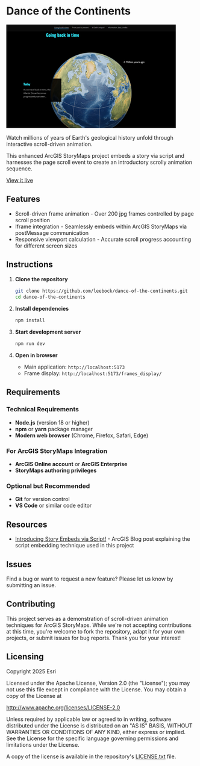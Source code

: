# Dance of the Continents

![Dance of the Continents](dance-of-the-continents.png)

Watch millions of years of Earth's geological history unfold through interactive scroll-driven animation.

This enhanced ArcGIS StoryMaps project embeds a story via script and harnesses the page scroll event to create an introductory scrolly animation sequence.

<a href="https://leebock.github.io/dance-of-the-continents/" target="_blank">View it live</a>

## Features

* Scroll-driven frame animation - Over 200 jpg frames controlled by page scroll position
* Iframe integration - Seamlessly embeds within ArcGIS StoryMaps via postMessage communication
* Responsive viewport calculation - Accurate scroll progress accounting for different screen sizes

## Instructions

1. **Clone the repository**
   ```bash
   git clone https://github.com/leebock/dance-of-the-continents.git
   cd dance-of-the-continents
   ```

2. **Install dependencies**
   ```bash
   npm install
   ```

3. **Start development server**
   ```bash
   npm run dev
   ```

4. **Open in browser**
   - Main application: `http://localhost:5173`
   - Frame display: `http://localhost:5173/frames_display/`

## Requirements

### Technical Requirements
- **Node.js** (version 18 or higher)
- **npm** or **yarn** package manager
- **Modern web browser** (Chrome, Firefox, Safari, Edge)

### For ArcGIS StoryMaps Integration
- **ArcGIS Online account** or **ArcGIS Enterprise**
- **StoryMaps authoring privileges**

### Optional but Recommended
- **Git** for version control
- **VS Code** or similar code editor

## Resources

* [Introducing Story Embeds via Script!](https://www.esri.com/arcgis-blog/products/arcgis-storymaps/constituent-engagement/introducing-story-embeds-via-script) - ArcGIS Blog post explaining the script embedding technique used in this project

## Issues

Find a bug or want to request a new feature?  Please let us know by submitting an issue.

## Contributing

This project serves as a demonstration of scroll-driven animation techniques for ArcGIS StoryMaps. While we're not accepting contributions at this time, you're welcome to fork the repository, adapt it for your own projects, or submit issues for bug reports. Thank you for your interest!

## Licensing

Copyright 2025 Esri

Licensed under the Apache License, Version 2.0 (the "License");
you may not use this file except in compliance with the License.
You may obtain a copy of the License at

   http://www.apache.org/licenses/LICENSE-2.0

Unless required by applicable law or agreed to in writing, software
distributed under the License is distributed on an "AS IS" BASIS,
WITHOUT WARRANTIES OR CONDITIONS OF ANY KIND, either express or implied.
See the License for the specific language governing permissions and
limitations under the License.

A copy of the license is available in the repository's [LICENSE.txt](LICENSE.txt?raw=true) file.